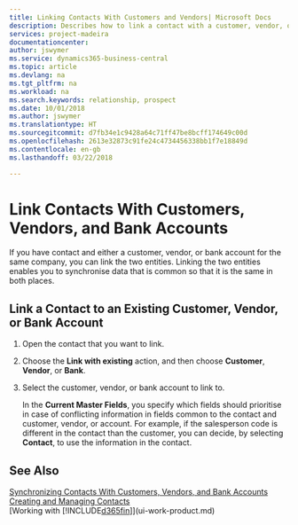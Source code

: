 ```yaml
---
title: Linking Contacts With Customers and Vendors| Microsoft Docs
description: Describes how to link a contact with a customer, vendor, or bank account from the same company, so that you can synchronise common data.
services: project-madeira
documentationcenter: 
author: jswymer
ms.service: dynamics365-business-central
ms.topic: article
ms.devlang: na
ms.tgt_pltfrm: na
ms.workload: na
ms.search.keywords: relationship, prospect
ms.date: 10/01/2018
ms.author: jswymer
ms.translationtype: HT
ms.sourcegitcommit: d7fb34e1c9428a64c71ff47be8bcff174649c00d
ms.openlocfilehash: 2613e32873c91fe24c4734456338bb1f7e18849d
ms.contentlocale: en-gb
ms.lasthandoff: 03/22/2018

---
```

# <a name="link-contacts-with-customers-vendors-and-bank-accounts"></a>Link Contacts With Customers, Vendors, and Bank Accounts
If you have contact and either a customer, vendor, or bank account for the same company, you can link the two entities. Linking the two entities enables you to synchronise data that is common so that it is the same in both places.

## <a name="link-a-contact-to-an-existing-customer-vendor-or-bank-account"></a>Link a Contact to an Existing Customer, Vendor, or Bank Account
1. Open the contact that you want to link.
2. Choose the **Link with existing** action, and then choose **Customer**, **Vendor**, or **Bank**.
3. Select the customer, vendor, or bank account to link to.

   In the **Current Master Fields**, you specify which fields should prioritise in case of conflicting information in fields common to the contact and customer, vendor, or account. For example, if the salesperson code is different in the contact than the customer, you can decide, by selecting **Contact**, to use the information in the contact.

## <a name="see-also"></a>See Also
[Synchronizing Contacts With Customers, Vendors, and Bank Accounts](marketing-synchronize-contacts-customers-vendors-bank-accounts.md)  
[Creating and Managing Contacts](marketing-contacts.md)  
[Working with [!INCLUDE[d365fin](includes/d365fin_md.md)]](ui-work-product.md)  

